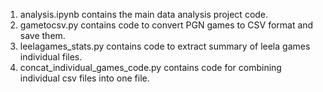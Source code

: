 1) analysis.ipynb contains the main data analysis project code.
2) gametocsv.py contains code to convert PGN games to CSV format and save them.
3) leelagames_stats.py contains code to extract summary of leela games individual files.
4) concat_individual_games_code.py contains code for combining individual csv files into one file.
